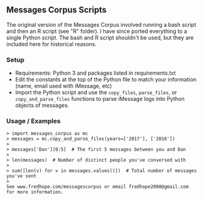 ## Messages Corpus Scripts

The original version of the Messages Corpus involved running a bash script and then an R script (see "R" folder). I have since ported everything to a single Python script. The bash and R script shouldn't be used, but they are included here for historical reasons.

### Setup

- Requirements: Python 3 and packages listed in requirements.txt
- Edit the constants at the top of the Python file to match your information (name, email used with iMessage, etc)
- Import the Python script and use the `copy_files`, `parse_files`, or `copy_and_parse_files` functions to parse iMessage logs into Python objects of messages.

### Usage / Examples

```
> import messages_corpus as mc
> messages = mc.copy_and_parse_files(years=['2017'], ['2018'])
>
> messages['Dan'][0:5]  # The first 5 messages between you and Dan
> 
> len(messages)  # Number of distinct people you've conversed with
> 
> sum([len(v) for v in messages.values()])  # Total number of messages you've sent
> 
See www.fredhope.com/messagescorpus or email fredhope2000@gmail.com for more information.
